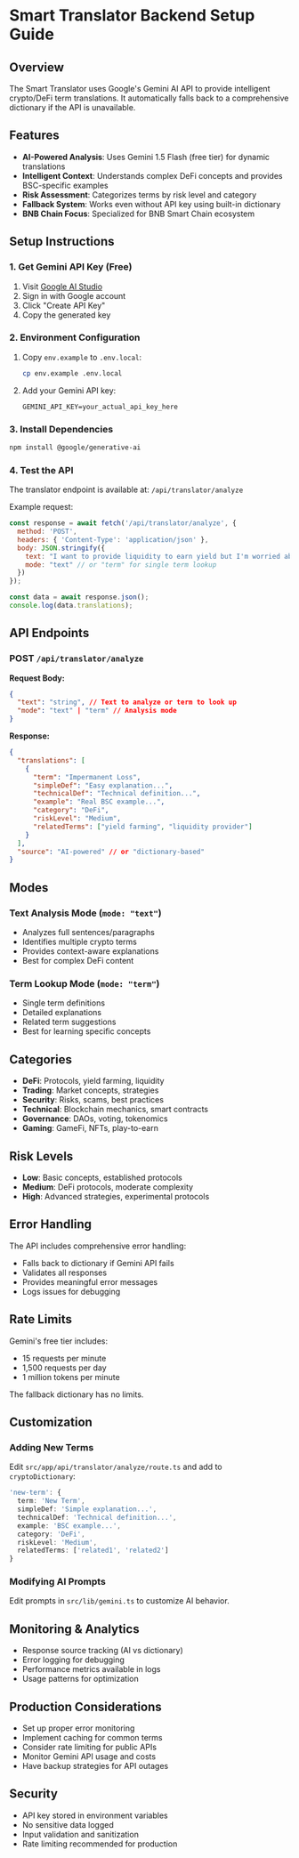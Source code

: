 # Smart Translator Backend Setup Guide

## Overview
The Smart Translator uses Google's Gemini AI API to provide intelligent crypto/DeFi term translations. It automatically falls back to a comprehensive dictionary if the API is unavailable.

## Features
- **AI-Powered Analysis**: Uses Gemini 1.5 Flash (free tier) for dynamic translations
- **Intelligent Context**: Understands complex DeFi concepts and provides BSC-specific examples
- **Risk Assessment**: Categorizes terms by risk level and category
- **Fallback System**: Works even without API key using built-in dictionary
- **BNB Chain Focus**: Specialized for BNB Smart Chain ecosystem

## Setup Instructions

### 1. Get Gemini API Key (Free)
1. Visit [Google AI Studio](https://makersuite.google.com/app/apikey)
2. Sign in with Google account
3. Click "Create API Key"
4. Copy the generated key

### 2. Environment Configuration
1. Copy `env.example` to `.env.local`:
   ```bash
   cp env.example .env.local
   ```

2. Add your Gemini API key:
   ```env
   GEMINI_API_KEY=your_actual_api_key_here
   ```

### 3. Install Dependencies
```bash
npm install @google/generative-ai
```

### 4. Test the API
The translator endpoint is available at: `/api/translator/analyze`

Example request:
```javascript
const response = await fetch('/api/translator/analyze', {
  method: 'POST',
  headers: { 'Content-Type': 'application/json' },
  body: JSON.stringify({
    text: "I want to provide liquidity to earn yield but I'm worried about impermanent loss",
    mode: "text" // or "term" for single term lookup
  })
});

const data = await response.json();
console.log(data.translations);
```

## API Endpoints

### POST `/api/translator/analyze`

**Request Body:**
```json
{
  "text": "string", // Text to analyze or term to look up
  "mode": "text" | "term" // Analysis mode
}
```

**Response:**
```json
{
  "translations": [
    {
      "term": "Impermanent Loss",
      "simpleDef": "Easy explanation...",
      "technicalDef": "Technical definition...",
      "example": "Real BSC example...",
      "category": "DeFi",
      "riskLevel": "Medium",
      "relatedTerms": ["yield farming", "liquidity provider"]
    }
  ],
  "source": "AI-powered" // or "dictionary-based"
}
```

## Modes

### Text Analysis Mode (`mode: "text"`)
- Analyzes full sentences/paragraphs
- Identifies multiple crypto terms
- Provides context-aware explanations
- Best for complex DeFi content

### Term Lookup Mode (`mode: "term"`)
- Single term definitions
- Detailed explanations
- Related term suggestions
- Best for learning specific concepts

## Categories
- **DeFi**: Protocols, yield farming, liquidity
- **Trading**: Market concepts, strategies
- **Security**: Risks, scams, best practices
- **Technical**: Blockchain mechanics, smart contracts
- **Governance**: DAOs, voting, tokenomics
- **Gaming**: GameFi, NFTs, play-to-earn

## Risk Levels
- **Low**: Basic concepts, established protocols
- **Medium**: DeFi protocols, moderate complexity
- **High**: Advanced strategies, experimental protocols

## Error Handling
The API includes comprehensive error handling:
- Falls back to dictionary if Gemini API fails
- Validates all responses
- Provides meaningful error messages
- Logs issues for debugging

## Rate Limits
Gemini's free tier includes:
- 15 requests per minute
- 1,500 requests per day
- 1 million tokens per minute

The fallback dictionary has no limits.

## Customization

### Adding New Terms
Edit `src/app/api/translator/analyze/route.ts` and add to `cryptoDictionary`:

```typescript
'new-term': {
  term: 'New Term',
  simpleDef: 'Simple explanation...',
  technicalDef: 'Technical definition...',
  example: 'BSC example...',
  category: 'DeFi',
  riskLevel: 'Medium',
  relatedTerms: ['related1', 'related2']
}
```

### Modifying AI Prompts
Edit prompts in `src/lib/gemini.ts` to customize AI behavior.

## Monitoring & Analytics
- Response source tracking (AI vs dictionary)
- Error logging for debugging
- Performance metrics available in logs
- Usage patterns for optimization

## Production Considerations
- Set up proper error monitoring
- Implement caching for common terms
- Consider rate limiting for public APIs
- Monitor Gemini API usage and costs
- Have backup strategies for API outages

## Security
- API key stored in environment variables
- No sensitive data logged
- Input validation and sanitization
- Rate limiting recommended for production
